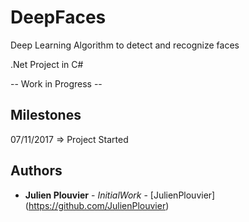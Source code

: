 # DeepFaces

Deep Learning Algorithm to detect and recognize faces

.Net Project in C#

-- Work in Progress  --

## Milestones

07/11/2017 => Project Started

## Authors

* **Julien Plouvier** - *InitialWork* - [JulienPlouvier] (https://github.com/JulienPlouvier)